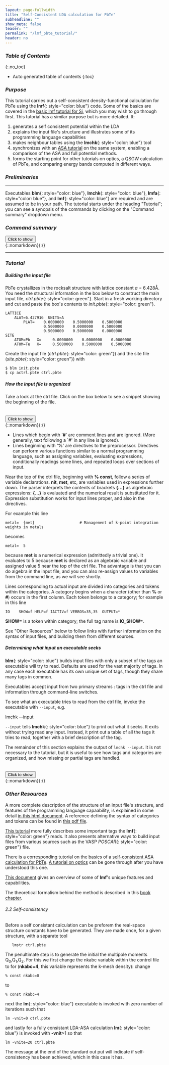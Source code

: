 ```yaml
---
layout: page-fullwidth
title: "Self-Consistent LDA calculation for PbTe"
subheadline: ""
show_meta: false
teaser: ""
permalink: "/lmf_pbte_tutorial/"
header: no
---
```


### _Table of Contents_
{:.no_toc}
*  Auto generated table of contents
{:toc}  

### _Purpose_

This tutorial carries out a self-consistent density-functional calculation for PbTe using the **lmf**{: style="color: blue"} code.  Some of the basics are covered in the [basic lmf tutorial for Si](https://lordcephei.github.io/lmf_tutorial/), which you may wish to go through first.  This tutorial has a similar purpose but is more detailed. It:

1. generates a self consistent potential within the LDA
2. explains the input file's structure and illustrates some of its programming language capabilities
3. makes neighbour tables using the **lmchk**{: style="color: blue"} tool
4. synchronizes with an [ASA tutorial](https://lordcephei.github.io/asa-doc/) on the same system, enabling a comparison of the ASA and full potential methods.
5. forms the starting point for other tutorials on optics, a QSGW calculation of PbTe, and comparing energy bands computed in different ways.


### _Preliminaries_

____________________________________________________________

Executables **blm**{: style="color: blue"}, **lmchk**{: style="color: blue"}, **lmfa**{: style="color: blue"}, and **lmf**{: style="color: blue"} are required and are assumed to be in your path. 
The tutorial starts under the heading "Tutorial"; you can see a synopsis of the commands by clicking on the "Command summary" dropdown menu.

### _Command summary_     
<div onclick="elm = document.getElementById('1'); if(elm.style.display == 'none') elm.style.display = 'block'; else elm.style.display = 'none';"><button type="button" class="button tiny radius">Click to show.</button></div>
{::nomarkdown}<div style="display:none;margin:0px 25px 0px 25px;"id="1">{:/}

    $ not ready yet  ....                #create working directory, move into it and copy file     
    $ blm init.si --express --nit=1 --gmax=5 --nk=4     #use blm tool to create actrl and site files
    $ cp actrl.si ctrl.si                               #copy actrl to recognised ctrl prefix
    $ lmfa ctrl.si                                      #use lmfa to make basp file, atm file and to get gmax
    $ cp basp0.si basp.si                               #copy basp0 to recognised basp prefix   
    $ vi ctrl.si                                        #set iterations number nit, k mesh nkabc and gmax
    $ lmf ctrl.si > out.lmfsc                           #make self-consistent

{::nomarkdown}</div>{:/}

_____________________________________________________________


### _Tutorial_

##### _Building the input file_

PbTe crystallizes in the rocksalt structure with lattice constant _a_ = 6.428&#x212B;. You need the structural information in the box below to construct the main input file,
_ctrl.pbte_{: style="color: green"}. Start in a fresh working directory and cut and paste the box's contents to _init.pbte_{: style="color: green"}.

    LATTICE
	    ALAT=6.427916  UNITS=A
            PLAT=    0.0000000    0.5000000    0.5000000
                     0.5000000    0.0000000    0.5000000
                     0.5000000    0.5000000    0.0000000
    SITE
		ATOM=Pb   X=     0.0000000    0.0000000    0.0000000
		ATOM=Te   X=     0.5000000    0.5000000    0.5000000


Create the input file (_ctrl.pbte_{: style="color: green"}) and the site file (_site.pbte_{: style="color: green"}) with

    $ blm init.pbte
    $ cp actrl.pbte ctrl.pbte

##### _How the input file is organized_

Take a look at the ctrl file. 
Click on the box below to see a snippet showing the beginning of the file.
<hr style="height:5pt; visibility:hidden;" />
<div onclick="elm = document.getElementById('iors'); if(elm.style.display == 'none') elm.style.display = 'block'; else elm.style.display = 'none';"><button type="button" class="button tiny radius">Click to show.</button></div>
{::nomarkdown}<div style="display:none;margin:0px 25px 0px 25px;"id="iors">{:/}

~~~
# Variables entering into expressions parsed by input
% const nit=10
% const met=5
% const so=0 nsp=so?2:1
% const lxcf=2 lxcf1=0 lxcf2=0     # for PBE use: lxcf=0 lxcf1=101 lxcf2=130
% const pwmode=0 pwemax=3          # Use pwmode=1 or 11 to add APWs
% const nkabc=0 gmax=0
~~~ 

{::nomarkdown}</div>{:/}

* Lines which begin with '**#**' are comment lines and are ignored. (More generally, text following a `#' in any line is ignored).
* Lines beginning with '**%**' are directives to the preprocessor.  Directives can perform various functions similar to a normal programming language, such as 
assigning variables, evaluating expressions, conditionally readings some lines, and repeated loops over sections of input.

Near the top of the ctrl file, beginning with **% const**, follow a series of variable declarations. **nit**, **met**, etc,  are variables used in expressions further down.  The parser interprets the contents of brackets **{...}** as algrebraic expressions:  **{...}** is evaluated and the numerical result is substituted for it.  Expression substitution works for input lines proper, and also in the directives.  

For example this line

    metal=  {met}                    # Management of k-point integration weights in metals

becomes

    metal=  5

because **met** is a numerical expression (admittedly a trivial one).  It evaluates to 5 because **met** is declared as an algebraic variable and assigned value 5 near the top of the ctrl file.  The advantage is that you can do algebra in the input file, and you can also re-assign values to variables from the command line, as we will see shortly.

Lines corresponding to actual input are divided into categories and tokens within the categories.
A category begins when a character (other than **%** or **#**) occurs in the
first column.  Each token belongs to a category; for example in this line

    IO    SHOW=f HELP=f IACTIV=f VERBOS=35,35  OUTPUT=*

**SHOW=** is a token within category; the full tag name is **IO_SHOW=**.

See "Other Resources" below to follow links with further information on the syntax of input files, and building them from different sources.


#####  _Determining what input an executable seeks_

**blm**{: style="color: blue"} builds input files with only a subset of the tags an executable will try to read.
Defaults are used for the vast majority of tags.
In any case each executable has its own unique set of tags, though they share many tags in common.

Executables accept input from two primary streams : tags in the ctrl file and information through command-line switches.

To see what an executable tries to read from the ctrl file, invoke the executable with `--input`, e.g.

   lmchk --input

`--input` tells **lmchk**{: style="color: blue"} to print out what it seeks.  It exits
without trying read any input.  Instead, it  print out a table of all the tags it tries to read, together with a brief description of the tag.  

The remainder of this section explains the output of `lmchk --input`.  It is not necessary to the tutorial, 
but it is useful to see how tags and categories are organized, and how missing or partial tags are handled.

<hr style="height:5pt; visibility:hidden;" />
<div onclick="elm = document.getElementById('help1'); if(elm.style.display == 'none') elm.style.display = 'block'; else elm.style.display = 'none';"><button type="button" class="button tiny radius">Click to show.</button></div>
{::nomarkdown}<div style="display:none;margin:0px 25px 0px 25px;"id="help1">{:/}

~~~
Below is snippet of the output:

    Tag                    Input   cast  (size,min)
    ------------------------------------------

    ...

    --- Parameters for species data ---
    ... The next four tokens apply to the automatic sphere resizer
    SPEC_SCLWSR            opt    r8       1,  1     default = 0
      Scales sphere radii, trying to reach volume = SCLWSR * cell volume
      SCLWSR=0 turns off this option.
      Add  10  to initially scale non-ES first;
       or  20  to scale ES independently.
    SPEC_OMAX1             opt    r8v      3,  1     default = 0.16 0.18 0.2
      Limits max sphere overlaps when adjusting MT radii

    ...

    SPEC_ATOM              reqd   chr      1,  0
      Species label
    SPEC_ATOM_Z            reqd   r8       1,  1
      Atomic number
    SPEC_ATOM_R            reqd*  r8       1,  1
      Augmentation sphere radius rmax

    ...
     SPEC_ATOM_LMX          opt    i4       1,  1     (default depends on prior input)
       l-cutoff for basis
     SPEC_ATOM_LMXA         opt    i4       1,  1     (default depends on prior input)
       l-cutoff for augmentation

    ...

    BZ_NKABC               reqd   i4v      3,  1
      (Not used if data read from EXPRESS_nkabc)
      No. qp along each of 3 lattice vectors.
      Supply one number for all vectors or a separate number for each vector.


lmchk prints the full name of each tag, e.g. SPEC_ATOM and SPEC_ATOM_Z, 
even though only components of the tag appear in the ctrl file.  In this tutorial the it contains:

    SPEC 
      ATOM=Pb         Z= 82  R= 3.044814  LMX=3  LMXA=4

Some tags (SPEC_SCLWSR, *SPEC_ATOM_LMX, SPEC_ATOM_LMXA) are optional:
lmchk will substitute defaults if you don't supply them;
those indicated as reqd (*SPEC_ATOM, SPEC_ATOM_Z, SPEC_ATOM_R) you must supply.

The cast (real, integer, character) of each tag is indicated, and also how many numbers are to be read.
tags look for more than one number, but you can supply fewer.  For example, BZ_NKABC looks for
three numbers to fix the k-mesh, namely the number of divisions only each of the reciprocal lattice vectors.
If you supply only one, it is copied to elements 2 and 3.
~~~ 

{::nomarkdown}</div>{:/}

### _Other Resources_

A more complete description of the structure of an input file's structure, and features of the programming language capaability, is explained in some detail 
[in this html document](https://lordcephei.github.io/file-preprocessor.html). A reference defining the syntax of categories and tokens can be found in [this pdf file](input.pdf).

[This tutorial](https://lordcephei.github.io/buildingfpinput/) more fully describes some important tags the **lmf**{: style="color: green"} reads.  It also
presents alternative ways to build input files from various sources such as the VASP _POSCAR_{: style="color: green"} file.

There is a corresponding tutorial on the basics of a [self-consistent ASA calculation for PbTe](https://github.com/lordcephei/lordcephei.github.io/blob/master/pages/fptut-pbte.md).  [A tutorial on optics](xx) can be gone through after you have understood this one.

[This document](https://lordcephei.github.io/docs/lmf/overview/) gives an overview of some of **lmf**'s unique features and capabilities.

The theoretical formalism behind the method is described in this [book chapter](xx).

###### _2.2 Self-consistency_
Before a  self consistant calculation can be preforem the real-space structure constants have to be generated.  They are made once, for a given structure, with a separate tool

       lmstr ctrl.pbte

The penultimate step is to generate the initial the multipole moments Q$_0$,Q$_1$,Q$_2$. For this we first change the nkabc variable within the control file to for (**nkabc=4**, this variable represents the k-mesh density):
change 
	
	% const nkabc=0
	
to

	% const nkabc=4


next  the  **lm**{: style="color: blue"} executable is invoked with zero number of iterations such that

    lm -vnit=0 ctrl.pbte

and lastly for a fully consistant LDA-ASA calculation **lm**{: style="color: blue"} is invoked with **-vnit**>1 so that

    lm -vnite=20 ctrl.pbte

The message at the end of the standard out put will indicate if self-consistency has been achieved, which in this case it has.
	    

